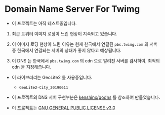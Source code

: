 # Domain Name Server For Twimg

- 이 프로젝트는 아직 테스트중입니다.

1. 최근 트위터 이미지 로딩이 느린 현상이 지속되고 있습니다.

2. 이 이미지 로딩 현상이 느린 이유는 현재 한국에서 연결된 `pbs.twimg.com` 의 서버중 한국에서 연결되는 서버의 상태가 좋지 않다고 예상됩니다.

3. 이 DNS 는 한국에서 `pbs.twimg.com` 의 cdn 으로 알려진 서버를 검사하여, 최적의 cdn 을 지정해줍니다.


- 이 라이브러리는 GeoLite2 를 사용중입니다.
  - `GeoLite2-City_20190611`

- 이 프로젝트의 DNS 서버 구현부분은 [kenshinx/godns](https://github.com/kenshinx/godns) 를 참조하여 만들었습니다.

- 이 프로젝트는 [GNU GENERAL PUBLIC LICENSE v3.0](LISENCE)

